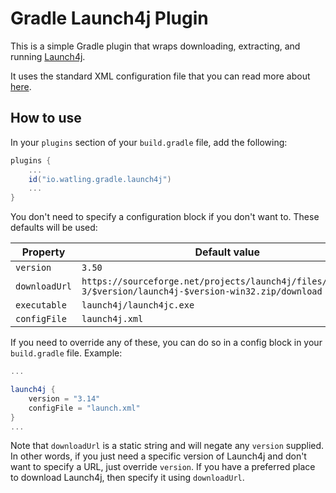 # Gradle Launch4j Plugin

This is a simple Gradle plugin that wraps downloading, extracting, and running [Launch4j](https://launch4j.sourceforge.net/).

It uses the standard XML configuration file that you can read more about [here](https://launch4j.sourceforge.net/docs.html).

## How to use

In your `plugins` section of your `build.gradle` file, add the following:

```gradle
plugins {
    ...
    id("io.watling.gradle.launch4j")
    ...
}
```

You don't need to specify a configuration block if you don't want to. These defaults will be used:

| Property | Default value                                                                                              |
|-|------------------------------------------------------------------------------------------------------------|
|`version`| `3.50`                                                                                                     |
|`downloadUrl`| `https://sourceforge.net/projects/launch4j/files/launch4j-3/$version/launch4j-$version-win32.zip/download` |
|`executable`| `launch4j/launch4jc.exe`                                                                                   |
|`configFile`| `launch4j.xml`                                                                                             |

If you need to override any of these, you can do so in a config block in your `build.gradle` file. Example:

```gradle
...

launch4j {
    version = "3.14"
    configFile = "launch.xml"
}
...
```

Note that `downloadUrl` is a static string and will negate any `version` supplied. In other words, if you just need a specific version of Launch4j and don't want to specify a URL, just override `version`. If you have a preferred place to download Launch4j, then specify it using `downloadUrl`.
